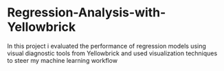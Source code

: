 # Regression-Analysis-with-Yellowbrick
In this project i evaluated the performance of regression models using visual diagnostic tools from Yellowbrick
and used visualization techniques to steer my machine learning workflow
